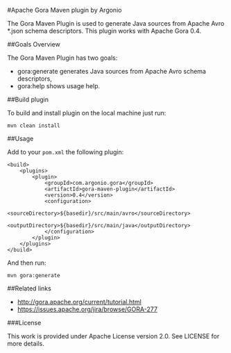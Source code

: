 #Apache Gora Maven plugin by Argonio

The Gora Maven Plugin is used to generate Java sources from Apache Avro *.json schema descriptors.
This plugin works with Apache Gora 0.4.

##Goals Overview

The Gora Maven Plugin has two goals:

* gora:generate generates Java sources from Apache Avro schema descriptors,
* gora:help shows usage help.

##Build plugin

To build and install plugin on the local machine just run:
    
    mvn clean install
    
##Usage

Add to your `pom.xml` the following plugin:
    
    <build>
        <plugins>
            <plugin>
                <groupId>com.argonio.gora</groupId>
                <artifactId>gora-maven-plugin</artifactId>
                <version>0.4</version>
                <configuration>
                    <sourceDirectory>${basedir}/src/main/avro</sourceDirectory>
                    <outputDirectory>${basedir}/src/main/java</outputDirectory>
                </configuration>
            </plugin>
        </plugins>
    </build>
    
And then run:

    mvn gora:generate

##Related links

* http://gora.apache.org/current/tutorial.html
* https://issues.apache.org/jira/browse/GORA-277

###License

This work is provided under Apache License version 2.0. See LICENSE for more details.